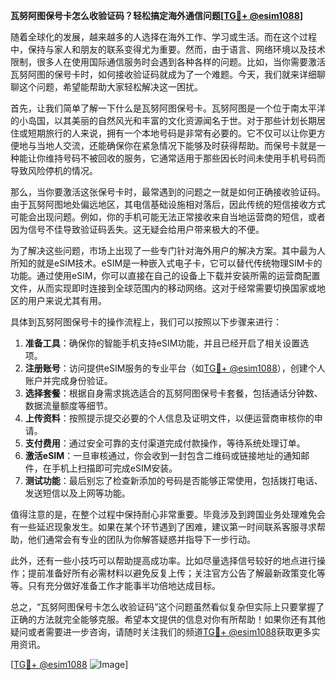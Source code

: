**瓦努阿图保号卡怎么收验证码？轻松搞定海外通信问题[[TG💪+ @esim1088](https://t.me/s/esim1088)]**

随着全球化的发展，越来越多的人选择在海外工作、学习或生活。而在这个过程中，保持与家人和朋友的联系变得尤为重要。然而，由于语言、网络环境以及技术限制，很多人在使用国际通信服务时会遇到各种各样的问题。比如，当你需要激活瓦努阿图的保号卡时，如何接收验证码就成为了一个难题。今天，我们就来详细聊聊这个问题，希望能帮助大家轻松解决这一困扰。

首先，让我们简单了解一下什么是瓦努阿图保号卡。瓦努阿图是一个位于南太平洋的小岛国，以其美丽的自然风光和丰富的文化资源闻名于世。对于那些计划长期居住或短期旅行的人来说，拥有一个本地号码是非常有必要的。它不仅可以让你更方便地与当地人交流，还能确保你在紧急情况下能够及时获得帮助。而保号卡就是一种能让你维持号码不被回收的服务，它通常适用于那些因长时间未使用手机号码而导致风险停机的情况。

那么，当你要激活这张保号卡时，最常遇到的问题之一就是如何正确接收验证码。由于瓦努阿图地处偏远地区，其电信基础设施相对落后，因此传统的短信接收方式可能会出现问题。例如，你的手机可能无法正常接收来自当地运营商的短信，或者因为信号不佳导致验证码丢失。这无疑会给用户带来极大的不便。

为了解决这些问题，市场上出现了一些专门针对海外用户的解决方案。其中最为人所知的就是eSIM技术。eSIM是一种嵌入式电子卡，它可以替代传统物理SIM卡的功能。通过使用eSIM，你可以直接在自己的设备上下载并安装所需的运营商配置文件，从而实现即时连接到全球范围内的移动网络。这对于经常需要切换国家或地区的用户来说尤其有用。

具体到瓦努阿图保号卡的操作流程上，我们可以按照以下步骤来进行：

1. **准备工具**：确保你的智能手机支持eSIM功能，并且已经开启了相关设置选项。
2. **注册账号**：访问提供eSIM服务的专业平台（如[TG💪+ @esim1088](https://t.me/s/esim1088)），创建个人账户并完成身份验证。
3. **选择套餐**：根据自身需求挑选适合的瓦努阿图保号卡套餐，包括通话分钟数、数据流量额度等细节。
4. **上传资料**：按照提示提交必要的个人信息及证明文件，以便运营商审核你的申请。
5. **支付费用**：通过安全可靠的支付渠道完成付款操作，等待系统处理订单。
6. **激活eSIM**：一旦审核通过，你会收到一封包含二维码或链接地址的通知邮件，在手机上扫描即可完成eSIM安装。
7. **测试功能**：最后别忘了检查新添加的号码是否能够正常使用，包括拨打电话、发送短信以及上网等功能。

值得注意的是，在整个过程中保持耐心非常重要。毕竟涉及到跨国业务处理难免会有一些延迟现象发生。如果在某个环节遇到了困难，建议第一时间联系客服寻求帮助，他们通常会有专业的团队为你解答疑惑并指导下一步行动。

此外，还有一些小技巧可以帮助提高成功率。比如尽量选择信号较好的地点进行操作；提前准备好所有必需材料以避免反复上传；关注官方公告了解最新政策变化等等。只有充分做好准备工作才能事半功倍地达成目标。

总之，“瓦努阿图保号卡怎么收验证码”这个问题虽然看似复杂但实际上只要掌握了正确的方法就完全能够克服。希望本文提供的信息对你有所帮助！如果你还有其他疑问或者需要进一步咨询，请随时关注我们的频道[TG💪+ @esim1088](https://t.me/s/esim1088)获取更多实用资讯。

[[TG💪+ @esim1088](https://t.me/s/esim1088) ![Image](https://i.postimg.cc/4NQfJmqS/Snipaste-2025-05-13-00-14-12.png)]